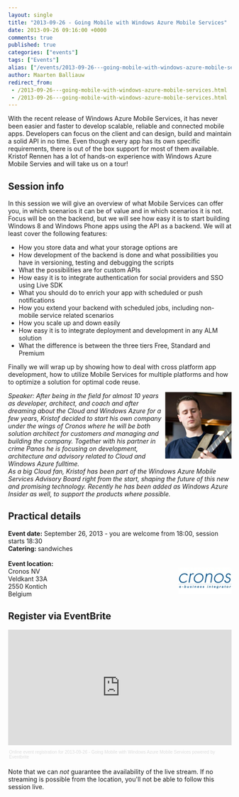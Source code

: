 ```yaml
---
layout: single
title: "2013-09-26 - Going Mobile with Windows Azure Mobile Services"
date: 2013-09-26 09:16:00 +0000
comments: true
published: true
categories: ["events"]
tags: ["Events"]
alias: ["/events/2013-09-26---going-mobile-with-windows-azure-mobile-services"]
author: Maarten Balliauw
redirect_from:
 - /2013-09-26---going-mobile-with-windows-azure-mobile-services.html
 - /2013-09-26---going-mobile-with-windows-azure-mobile-services.html
---
```


<p>With the recent release of Windows Azure Mobile Services, it has never been easier and faster to develop scalable, reliable and connected mobile apps. Developers can focus on the client and can design, build and maintain a solid API in no time. Even though every app has its own specific requirements, there is out of the box support for most of them available. Kristof Rennen has a lot of hands-on experience with Windows Azure Mobile Servies and will take us on a tour!</p>
<h2>Session info</h2>
<p>In this session we will give an overview of what Mobile Services can offer you, in which scenarios it can be of value and in which scenarios it is not. Focus will be on the backend, but we will see how easy it is to start building Windows 8 and Windows Phone apps using the API as a backend. We will at least cover the following features:</p>
<ul>
<li>How you store data and what your storage options are</li>
<li>How development of the backend is done and what possibilities you have in versioning, testing and debugging the scripts</li>
<li>What the possibilities are for custom APIs</li>
<li>How easy it is to integrate authentication for social providers and SSO using Live SDK</li>
<li>What you should do to enrich your app with scheduled or push notifications</li>
<li>How you extend your backend with scheduled jobs, including non-mobile service related scenarios</li>
<li>How you scale up and down easily</li>
<li>How easy it is to integrate deployment and development in any ALM solution</li>
<li>What the difference is between the three tiers Free, Standard and Premium</li>
</ul>
<p>Finally we will wrap up by showing how to deal with cross platform app development, how to utilize Mobile Services for multiple platforms and how to optimize a solution for optimal code reuse.</p>
<p><em><img width="150" height="150" align="right" alt="" src="/assets/media/speakers/kristof-rennen2.png">Speaker:&nbsp;After being in the field for almost 10 years as developer, architect, and coach and after dreaming about the Cloud and Windows Azure for a few years, Kristof decided to start his own company under the wings of Cronos where he will be both solution architect for customers and managing and building the company. Together with his partner in crime Panos he is focusing on development, architecture and advisory related to Cloud and Windows Azure fulltime.<br>As a big Cloud fan, Kristof has been part of the Windows Azure Mobile Services Advisory Board right from the start, shaping the future of this new and promising technology. Recently he has been added as Windows Azure Insider as well, to support the products where possible.</em></p>
<h2>Practical details</h2>
<p><strong>Event date:</strong> September 26, 2013 - you are welcome from 18:00, session starts 18:30<br><strong>Catering:&nbsp;</strong>sandwiches<br><br><strong>Event location:<br></strong><img width="120" height="60" align="right" alt="" src="/assets/media/sponsors/logo-cronos.jpg">Cronos NV<br>Veldkant 33A<br>2550 Kontich<br>Belgium</p>
<h2>Register via EventBrite</h2>
<div style="width: 100%; text-align: left;"><iframe width="100%" height="260" src="http://www.eventbrite.com/tickets-external?eid=7994693343&amp;ref=etckt&amp;v=2" frameborder="0" marginwidth="5" marginheight="5" scrolling="auto" vspace="0" hspace="0" allowtransparency="true"></iframe>
<div style="font-family: Helvetica, Arial; font-size: 10px; padding: 5px 0 5px; margin: 2px; width: 100%; text-align: left;"><a style="color: #ddd; text-decoration: none;" href="http://www.eventbrite.com/r/etckt" target="_blank">Online event registration</a><span style="color: #ddd;"> for </span><a style="color: #ddd; text-decoration: none;" href="https://www.eventbrite.com/event/7994693343?ref=etckt" target="_blank">2013-09-26 - Going Mobile with Windows Azure Mobile Services</a> <span style="color: #ddd;">powered by</span> <a style="color: #ddd; text-decoration: none;" href="http://www.eventbrite.com?ref=etckt" target="_blank">Eventbrite</a></div>
</div>
<p>Note that&nbsp;we can <em>not</em> guarantee the availability of the live stream. If no streaming is possible from the location, you'll not be able to follow this session live.</p>








